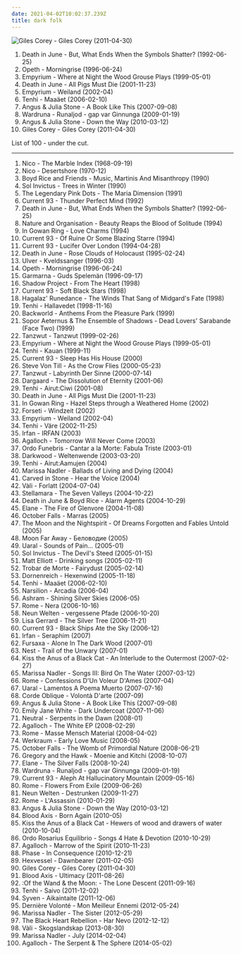 ```yaml
---
date: 2021-04-02T10:02:37.239Z
title: dark folk
---
```

![Giles Corey - Giles Corey (2011-04-30)](http://coverartarchive.org/release/945d7382-e187-454c-bbf9-09abe4404772/4804497131-500.jpg "Giles Corey - Giles Corey (2011-04-30)")
<ol class="albums">
<li data-cover="http://coverartarchive.org/release/01644ef1-8e69-3ada-aec3-d5ab9054eb55/28801957432-500.jpg" data-tags="neofolk" role="button">Death in June - But, What Ends When the Symbols Shatter? (1992-06-25)</li>
<li data-cover="https://via.placeholder.com/150" data-tags="progressive death metal, progressive metal" role="button">Opeth - Morningrise (1996-06-24)</li>
<li data-cover="http://coverartarchive.org/release/c6918bbe-4343-4235-a8c5-ca6a79cf60ac/1009676795-500.jpg" data-tags="folk, acoustic, neofolk" role="button">Empyrium - Where at Night the Wood Grouse Plays (1999-05-01)</li>
<li data-cover="http://coverartarchive.org/release/21fc81a5-dd05-459c-b528-f25a1044d395/16084072468-500.jpg" data-tags="noise, experimental" role="button">Death in June - All Pigs Must Die (2001-11-23)</li>
<li data-cover="http://coverartarchive.org/release/370bd996-a648-4b02-ad41-083df8a208cb/12560286434-500.jpg" data-tags="neofolk, folk, dark folk" role="button">Empyrium - Weiland (2002-04)</li>
<li data-cover="http://coverartarchive.org/release/c084ab51-54b2-41a5-8fb6-106c62773192/3426121317-500.jpg" data-tags="folk, dark folk" role="button">Tenhi - Maaäet (2006-02-10)</li>
<li data-cover="http://coverartarchive.org/release/43ff3450-f35f-40ad-986b-01703287dc6d/2638757408-500.jpg" data-tags="folk, 2007, acoustic, indie folk" role="button">Angus & Julia Stone - A Book Like This (2007-09-08)</li>
<li data-cover="http://coverartarchive.org/release/11b2eb6b-6ecb-4cfc-b814-8ebc80dccd88/9907441763-500.jpg" data-tags="folk, dark folk, neofolk, 2009" role="button">Wardruna - Runaljod - gap var Ginnunga (2009-01-19)</li>
<li data-cover="https://img.discogs.com/GZQaNa4YwaSDdDoPzZJ7mhWpI_I=/fit-in/600x537/filters:strip_icc():format(jpeg):mode_rgb():quality(90)/discogs-images/R-8174467-1456538834-6332.jpeg.jpg" data-tags="2010" role="button">Angus & Julia Stone - Down the Way (2010-03-12)</li>
<li data-cover="http://coverartarchive.org/release/945d7382-e187-454c-bbf9-09abe4404772/4804497131-500.jpg" data-tags="dark folk, slowcore, 2011" role="button">Giles Corey - Giles Corey (2011-04-30)</li>
</ol>
List of 100 - under the cut.
<!-- more -->

_________________

<ol class="albums">
<li data-cover="https://via.placeholder.com/150" data-tags="experimental, 1968, avant-garde, avant-folk" role="button">
Nico - The Marble Index (1968-09-19)
</li>
<li data-cover="https://img.discogs.com/PIUyGoXmgaDsHQb3eSLKgxDqVjY=/fit-in/600x593/filters:strip_icc():format(jpeg):mode_rgb():quality(90)/discogs-images/R-446106-1401542136-5263.jpeg.jpg" data-tags="1970" role="button">
Nico - Desertshore (1970-12)
</li>
<li data-cover="https://img.discogs.com/k7F2p3zdIKqiexIXJjSdmG2YLgs=/fit-in/588x521/filters:strip_icc():format(jpeg):mode_rgb():quality(90)/discogs-images/R-316971-1280442253.jpeg.jpg" data-tags="neofolk, dark folk" role="button">
Boyd Rice and Friends - Music, Martinis And Misanthropy (1990)
</li>
<li data-cover="http://coverartarchive.org/release/db70834c-c1ac-4500-8e15-f9199bb4afeb/14488070941-500.jpg" data-tags="neofolk" role="button">
Sol Invictus - Trees in Winter (1990)
</li>
<li data-cover="http://coverartarchive.org/release/207716a1-0b09-3067-8867-a4ddb2a4ee86/5833103798-500.jpg" data-tags="experimental, industrial, apocalyptic folk, psychedelic rock" role="button">
The Legendary Pink Dots - The Maria Dimension (1991)
</li>
<li data-cover="http://coverartarchive.org/release/1b5e3859-a7b4-4782-82e9-f0471f8f461e/14996550732-500.jpg" data-tags="neofolk, apocalyptic folk" role="button">
Current 93 - Thunder Perfect Mind (1992)
</li>
<li data-cover="http://coverartarchive.org/release/01644ef1-8e69-3ada-aec3-d5ab9054eb55/28801957432-500.jpg" data-tags="neofolk" role="button">
Death in June - But, What Ends When the Symbols Shatter? (1992-06-25)
</li>
<li data-cover="http://coverartarchive.org/release/83ceca16-4978-40ff-8403-01a2459e5ada/11674104907-500.jpg" data-tags="neofolk, apocalyptic folk, dark folk" role="button">
Nature and Organisation - Beauty Reaps the Blood of Solitude (1994)
</li>
<li data-cover="https://img.discogs.com/6zIIjkaBss-9X6VtwLjf7VeBWoI=/fit-in/590x531/filters:strip_icc():format(jpeg):mode_rgb():quality(90)/discogs-images/R-986416-1181284371.jpeg.jpg" data-tags="neofolk, dark folk" role="button">
In Gowan Ring - Love Charms (1994)
</li>
<li data-cover="http://coverartarchive.org/release/71119a18-2752-3562-a073-07de27a9709a/3668940581-500.jpg" data-tags="1994, neofolk, dark folk, apocalyptic folk" role="button">
Current 93 - Of Ruine Or Some Blazing Starre (1994)
</li>
<li data-cover="https://img.discogs.com/ogLmmoC6o15ElTV20tgOPrJnJmQ=/fit-in/590x600/filters:strip_icc():format(jpeg):mode_rgb():quality(90)/discogs-images/R-872305-1167759231.jpeg.jpg" data-tags="1994, neofolk, world serpent, soundtrack to the apocalypse" role="button">
Current 93 - Lucifer Over London (1994-04-28)
</li>
<li data-cover="http://coverartarchive.org/release/3c46e60d-4448-32a2-a407-916ef35d61db/16083861520-500.jpg" data-tags="neofolk" role="button">
Death in June - Rose Clouds of Holocaust (1995-02-24)
</li>
<li data-cover="http://coverartarchive.org/release/cd7a8fc4-9ef2-4f9f-b47f-2d6c3ac421ea/25356747530-500.jpg" data-tags="folk" role="button">
Ulver - Kveldssanger (1996-03)
</li>
<li data-cover="https://via.placeholder.com/150" data-tags="progressive death metal, progressive metal" role="button">
Opeth - Morningrise (1996-06-24)
</li>
<li data-cover="https://img.discogs.com/Uid9iWlf6Ld_DM3CPheHXZ-ohbg=/fit-in/600x607/filters:strip_icc():format(jpeg):mode_rgb():quality(90)/discogs-images/R-2475406-1427529197-1851.jpeg.jpg" data-tags="folk" role="button">
Garmarna - Guds Spelemän (1996-09-17)
</li>
<li data-cover="http://coverartarchive.org/release/50ead46a-ce80-43fb-8817-5cdbc3982e3b/15566159178-500.jpg" data-tags="gothic, gothic rock, rozz williams" role="button">
Shadow Project - From The Heart (1998)
</li>
<li data-cover="http://coverartarchive.org/release/ce037097-b68d-4bbb-8d17-476fc82ebde3/3613013207-500.jpg" data-tags="piano, melancholic" role="button">
Current 93 - Soft Black Stars (1998)
</li>
<li data-cover="http://coverartarchive.org/release/a4cb04da-80b6-4dc7-b837-b13e328379f3/14494577190-500.jpg" data-tags="neofolk" role="button">
Hagalaz' Runedance - The Winds That Sang of Midgard's Fate (1998)
</li>
<li data-cover="http://coverartarchive.org/release/46b8dd1d-8a9f-4389-96d2-5c5591ef3dc4/18174978441-500.jpg" data-tags="folk, dark folk, hiver" role="button">
Tenhi - Hallavedet (1998-11-16)
</li>
<li data-cover="http://coverartarchive.org/release/f9869932-779b-4474-b877-2315fc74c6a7/8806552856-500.jpg" data-tags="neofolk, dark folk, apocalyptic folk, world serpent" role="button">
Backworld - Anthems From the Pleasure Park (1999)
</li>
<li data-cover="http://coverartarchive.org/release/cde5e66a-d7d2-4187-b389-6fa14a279910/17251378984-500.jpg" data-tags="gothic, darkwave" role="button">
Sopor Aeternus & The Ensemble of Shadows - Dead Lovers' Sarabande (Face Two) (1999)
</li>
<li data-cover="http://coverartarchive.org/release/7bda0240-f1d4-4c5c-b50d-a46fe30af5d7/12568057157-500.jpg" data-tags="german, tanzwut-tanzwut, metal, mittelalter-mix" role="button">
Tanzwut - Tanzwut (1999-02-26)
</li>
<li data-cover="http://coverartarchive.org/release/c6918bbe-4343-4235-a8c5-ca6a79cf60ac/1009676795-500.jpg" data-tags="folk, acoustic, neofolk" role="button">
Empyrium - Where at Night the Wood Grouse Plays (1999-05-01)
</li>
<li data-cover="https://img.discogs.com/o0B1S9nEWRs5utbd44DpfDTTiEw=/fit-in/600x600/filters:strip_icc():format(jpeg):mode_rgb():quality(90)/discogs-images/R-9711267-1485158428-9823.jpeg.jpg" data-tags="neofolk, folk" role="button">
Tenhi - Kauan (1999-11)
</li>
<li data-cover="http://coverartarchive.org/release/c5e4351e-fafd-3066-81a3-71e1cffd2133/3617687903-500.jpg" data-tags="neofolk, apocalyptic folk" role="button">
Current 93 - Sleep Has His House (2000)
</li>
<li data-cover="https://img.discogs.com/Oi3ABo3tiD85_UEjWrEV4_yXwGA=/fit-in/600x600/filters:strip_icc():format(jpeg):mode_rgb():quality(90)/discogs-images/R-15770006-1597476973-8178.png.jpg" data-tags="singer-songwriter, avantgarde, melancholic" role="button">
Steve Von Till - As the Crow Flies (2000-05-23)
</li>
<li data-cover="http://coverartarchive.org/release/bdf8d600-0893-4fe5-ba70-7065281e818d/17379814232-500.jpg" data-tags="tanzwut" role="button">
Tanzwut - Labyrinth Der Sinne (2000-07-14)
</li>
<li data-cover="http://coverartarchive.org/release/fa4868f0-1f2f-4bdc-9cc3-61b107642db3/27796142340-500.jpg" data-tags="dark ambient, darkwave" role="button">
Dargaard - The Dissolution of Eternity (2001-06)
</li>
<li data-cover="https://img.discogs.com/o0B1S9nEWRs5utbd44DpfDTTiEw=/fit-in/600x600/filters:strip_icc():format(jpeg):mode_rgb():quality(90)/discogs-images/R-9711267-1485158428-9823.jpeg.jpg" data-tags="dark folk, 00s" role="button">
Tenhi - Airut:Ciwi (2001-08)
</li>
<li data-cover="http://coverartarchive.org/release/21fc81a5-dd05-459c-b528-f25a1044d395/16084072468-500.jpg" data-tags="noise, experimental" role="button">
Death in June - All Pigs Must Die (2001-11-23)
</li>
<li data-cover="http://coverartarchive.org/release/966b9b3e-cd34-4f2d-ad4c-f2f371bb0e5d/28482190012-500.jpg" data-tags="medieval, folk, neofolk" role="button">
In Gowan Ring - Hazel Steps through a Weathered Home (2002)
</li>
<li data-cover="https://img.discogs.com/JlxQC6aH-FDxs9fSB_lz29sjDec=/fit-in/500x507/filters:strip_icc():format(jpeg):mode_rgb():quality(90)/discogs-images/R-925729-1177435553.jpeg.jpg" data-tags="neofolk" role="button">
Forseti - Windzeit (2002)
</li>
<li data-cover="http://coverartarchive.org/release/370bd996-a648-4b02-ad41-083df8a208cb/12560286434-500.jpg" data-tags="neofolk, folk, dark folk" role="button">
Empyrium - Weiland (2002-04)
</li>
<li data-cover="https://img.discogs.com/o0B1S9nEWRs5utbd44DpfDTTiEw=/fit-in/600x600/filters:strip_icc():format(jpeg):mode_rgb():quality(90)/discogs-images/R-9711267-1485158428-9823.jpeg.jpg" data-tags="folk" role="button">
Tenhi - Väre (2002-11-25)
</li>
<li data-cover="http://coverartarchive.org/release/2dec60d0-00a4-4ffd-ae4b-69e86f0601dc/2788181181-500.jpg" data-tags="fantasy, ethereal, darkwave, world fusion, female vocalists" role="button">
Irfan - IRFAN (2003)
</li>
<li data-cover="http://coverartarchive.org/release/7aeb5277-5955-41da-8a0c-9951cf2d2c8a/1122752211-500.jpg" data-tags="folk" role="button">
Agalloch - Tomorrow Will Never Come (2003)
</li>
<li data-cover="https://img.discogs.com/Fe6xErQ5wnb8pPGXa_6WO5ZHRbE=/fit-in/594x600/filters:strip_icc():format(jpeg):mode_rgb():quality(90)/discogs-images/R-801471-1382200401-4568.jpeg.jpg" data-tags="dark folk, neoclassical darkwave, neoclassical, neomedieval" role="button">
Ordo Funebris - Cantar a la Morte: Fabula Triste (2003-01)
</li>
<li data-cover="http://coverartarchive.org/release/23893c69-35ae-47eb-b9ed-d7378ff885fa/14841082382-500.jpg" data-tags="dark folk" role="button">
Darkwood - Weltenwende (2003-03-20)
</li>
<li data-cover="http://coverartarchive.org/release/b2ea53b8-6930-4d45-9503-4482007d7cf1/3426093623-500.jpg" data-tags="2004" role="button">
Tenhi - Airut:Aamujen (2004)
</li>
<li data-cover="http://coverartarchive.org/release/bc2e6f32-2f93-41e7-8930-6485122e7052/3020431710-500.jpg" data-tags="folk" role="button">
Marissa Nadler - Ballads of Living and Dying (2004)
</li>
<li data-cover="http://coverartarchive.org/release/5c6f9b00-d6f1-48f1-913f-e331cca58e79/25743960778-500.jpg" data-tags="folk, acoustic, neofolk, dark folk" role="button">
Carved in Stone - Hear the Voice (2004)
</li>
<li data-cover="https://img.discogs.com/yUrJBAQdzx7Mtfpee5JFQczssTE=/fit-in/600x589/filters:strip_icc():format(jpeg):mode_rgb():quality(90)/discogs-images/R-13516009-1555682979-5576.png.jpg" data-tags="neofolk" role="button">
Vàli - Forlatt (2004-07-04)
</li>
<li data-cover="https://img.discogs.com/eCtGSmBsPQiGMeqcERCle4m4keU=/fit-in/600x589/filters:strip_icc():format(jpeg):mode_rgb():quality(90)/discogs-images/R-2029607-1326710875.jpeg.jpg" data-tags="etheral" role="button">
Stellamara - The Seven Valleys (2004-10-22)
</li>
<li data-cover="http://coverartarchive.org/release/eef84711-da0a-41b4-b2e9-a6e5fae95155/21078918413-500.jpg" data-tags="neofolk" role="button">
Death in June & Boyd Rice - Alarm Agents (2004-10-29)
</li>
<li data-cover="https://img.discogs.com/h755aup4vPrO0tBSWmYsUPI5sLs=/fit-in/400x400/filters:strip_icc():format(jpeg):mode_rgb():quality(90)/discogs-images/R-737225-1153573735.jpeg.jpg" data-tags="ethereal, medieval" role="button">
Elane - The Fire of Glenvore (2004-11-08)
</li>
<li data-cover="https://img.discogs.com/TXrIC2Hyo6mEpKJH6M6Jg40QQmQ=/fit-in/280x280/filters:strip_icc():format(jpeg):mode_rgb():quality(90)/discogs-images/R-2176446-1268130465.jpeg.jpg" data-tags="folk" role="button">
October Falls - Marras (2005)
</li>
<li data-cover="http://coverartarchive.org/release/ef88e819-cdf2-43e7-9b06-591d9b2ea64a/3003107829-500.jpg" data-tags="medieval" role="button">
The Moon and the Nightspirit - Of Dreams Forgotten and Fables Untold (2005)
</li>
<li data-cover="https://img.discogs.com/Xz2F3hJV1GXk9XlcykENIjejuhc=/fit-in/600x600/filters:strip_icc():format(jpeg):mode_rgb():quality(90)/discogs-images/R-13967827-1565114898-3972.jpeg.jpg" data-tags="dark folk" role="button">
Moon Far Away - Беловодие (2005)
</li>
<li data-cover="http://coverartarchive.org/release/59f014e1-98ab-4713-b474-4ec58fea6e03/1086086381-500.jpg" data-tags="dark folk" role="button">
Uaral - Sounds of Pain... (2005-01)
</li>
<li data-cover="https://img.discogs.com/zVl84rbhqZBz2tLPaj6hGHrnS-c=/fit-in/600x614/filters:strip_icc():format(jpeg):mode_rgb():quality(90)/discogs-images/R-11723837-1521813872-2849.png.jpg" data-tags="neofolk, dark folk, apocalyptic folk" role="button">
Sol Invictus - The Devil's Steed (2005-01-15)
</li>
<li data-cover="http://coverartarchive.org/release/88c9b590-0731-45e8-af4f-32c68e777b91/17569572923-500.jpg" data-tags="folk, 2005" role="button">
Matt Elliott - Drinking songs (2005-02-11)
</li>
<li data-cover="https://img.discogs.com/aR-NBf345D0EAAF4K5Dq4OB4w9o=/fit-in/600x534/filters:strip_icc():format(jpeg):mode_rgb():quality(90)/discogs-images/R-801483-1200479401.jpeg.jpg" data-tags="ethereal, fantasy, neofolk" role="button">
Trobar de Morte - Fairydust (2005-02-14)
</li>
<li data-cover="https://img.discogs.com/F0HVUh_1f0T-RbSDYCNyWMjGiz0=/fit-in/273x300/filters:strip_icc():format(jpeg):mode_rgb():quality(90)/discogs-images/R-1938906-1253740479.jpeg.jpg" data-tags="black metal, acoustic" role="button">
Dornenreich - Hexenwind (2005-11-18)
</li>
<li data-cover="http://coverartarchive.org/release/c084ab51-54b2-41a5-8fb6-106c62773192/3426121317-500.jpg" data-tags="folk, dark folk" role="button">
Tenhi - Maaäet (2006-02-10)
</li>
<li data-cover="https://img.discogs.com/p7NoU8uHMBWzqDzEVFc434UGxD4=/fit-in/600x536/filters:strip_icc():format(jpeg):mode_rgb():quality(90)/discogs-images/R-1289285-1207333830.jpeg.jpg" data-tags="ethereal, darkwave, neofolk" role="button">
Narsilion - Arcadia (2006-04)
</li>
<li data-cover="http://coverartarchive.org/release/f3f6d58c-ef31-4f45-8ad2-33f1947290fe/2026078238-500.jpg" data-tags="melancholic, neoclassical" role="button">
Ashram - Shining Silver Skies (2006-05)
</li>
<li data-cover="http://coverartarchive.org/release/3c058ac6-7b93-4996-af7d-6ba2b2afb6df/18075146308-500.jpg" data-tags="neofolk" role="button">
Rome - Nera (2006-10-16)
</li>
<li data-cover="http://coverartarchive.org/release/2e31f4ff-d70f-44f2-a213-454229b6f8e0/26471075091-500.jpg" data-tags="neofolk, folk" role="button">
Neun Welten - vergessene Pfade (2006-10-20)
</li>
<li data-cover="http://coverartarchive.org/release/35fbd275-fdc3-4450-9b34-e05c5d93bef0/7597192789-500.jpg" data-tags="ambient, female vocalists, new age" role="button">
Lisa Gerrard - The Silver Tree (2006-11-21)
</li>
<li data-cover="http://coverartarchive.org/release/4c879591-517a-4e93-93f9-f2a478aeca0d/3646865582-500.jpg" data-tags="dark folk, apocalyptic folk" role="button">
Current 93 - Black Ships Ate the Sky (2006-12)
</li>
<li data-cover="http://coverartarchive.org/release/ac9ff732-814f-4c91-87eb-acc311c80c7d/2044549867-500.jpg" data-tags="ethereal, female vocalists" role="button">
Irfan - Seraphim (2007)
</li>
<li data-cover="http://coverartarchive.org/release/73295f07-5e1d-4923-9821-05e4aed55838/27574041654-500.jpg" data-tags="folk, ambient, experimental, psychedelic, avant-garde, psychedelic folk, dark folk, dark acoustic, interesting, american primitive, art pop, avant-folk, experimental folk, drone folk, list, radio bav, atmospheric folk, un, gammarec, fursaxa, nancykitten all-time favourite albums" role="button">
Fursaxa - Alone In The Dark Wood (2007-01)
</li>
<li data-cover="http://coverartarchive.org/release/ae23e3f2-2b7b-4680-aa1e-b2c78fc18d00/3104771405-500.jpg" data-tags="ambient" role="button">
Nest - Trail of the Unwary (2007-01)
</li>
<li data-cover="http://coverartarchive.org/release/ee1226f9-74a1-42c6-bf22-26be859de1fc/6043097976-500.jpg" data-tags="neofolk, dark folk" role="button">
Kiss the Anus of a Black Cat - An Interlude to the Outermost (2007-02-27)
</li>
<li data-cover="http://coverartarchive.org/release/6612f329-7d59-4578-8128-c2a2ec86565c/8703131155-500.jpg" data-tags="folk" role="button">
Marissa Nadler - Songs III: Bird On The Water (2007-03-12)
</li>
<li data-cover="http://coverartarchive.org/release/20209780-beb1-45fe-b4b6-bfa6c8bd769e/2114457914-500.jpg" data-tags="neofolk, martial industrial" role="button">
Rome - Confessions D'Un Voleur D'Ames (2007-04)
</li>
<li data-cover="http://coverartarchive.org/release/f1fdac49-ff49-4469-83ee-1f7ed12bdb7e/1086102767-500.jpg" data-tags="doom metal" role="button">
Uaral - Lamentos A Poema Muerto (2007-07-16)
</li>
<li data-cover="http://coverartarchive.org/release/8d22919d-84fd-49b1-a1a3-d76286ebd0c4/2234281903-500.jpg" data-tags="neofolk, dark folk, folk, ethereal" role="button">
Corde Oblique - Volontà D'arte (2007-09)
</li>
<li data-cover="http://coverartarchive.org/release/43ff3450-f35f-40ad-986b-01703287dc6d/2638757408-500.jpg" data-tags="folk, 2007, acoustic, indie folk" role="button">
Angus & Julia Stone - A Book Like This (2007-09-08)
</li>
<li data-cover="http://coverartarchive.org/release/2dc3b27d-aa35-47d6-847d-18a25821bbc1/10182347842-500.jpg" data-tags="singer-songwriter, indie, acoustic, indie folk" role="button">
Emily Jane White - Dark Undercoat (2007-11-06)
</li>
<li data-cover="http://coverartarchive.org/release/363de362-e921-43ce-9679-3d9ae0f62314/11811299837-500.jpg" data-tags="dark folk" role="button">
Neutral - Serpents in the Dawn (2008-01)
</li>
<li data-cover="http://coverartarchive.org/release/ea4a5386-438d-4b1c-9c88-ef99e88944b1/21895396089-500.jpg" data-tags="neofolk" role="button">
Agalloch - The White EP (2008-02-29)
</li>
<li data-cover="http://coverartarchive.org/release/3dbd7f00-e950-4229-9622-bb7c4081e505/2114489033-500.jpg" data-tags="neofolk" role="button">
Rome - Masse Mensch Material (2008-04-02)
</li>
<li data-cover="https://img.discogs.com/wK5U55_fkne69T4YJ4Elj4T5CUw=/fit-in/600x587/filters:strip_icc():format(jpeg):mode_rgb():quality(90)/discogs-images/R-1406038-1600617966-7837.jpeg.jpg" data-tags="2008, folk noir, dark folk, neoclassical, apocalyptic folk, martial neofolk, je devrais avoir mon enfer de la caresse, ahnstern, je dirai quelque jour vos naissances latentes, nox-aeternus" role="button">
Werkraum - Early Love Music (2008-05)
</li>
<li data-cover="https://img.discogs.com/iMaKrAci7vj053GoS-x6AkokLGE=/fit-in/225x225/filters:strip_icc():format(jpeg):mode_rgb():quality(90)/discogs-images/R-4882917-1378388365-4556.jpeg.jpg" data-tags="dark folk" role="button">
October Falls - The Womb of Primordial Nature (2008-06-21)
</li>
<li data-cover="https://img.discogs.com/HCDAv8SH1vInO1LxcmPYw1fzQU0=/fit-in/600x598/filters:strip_icc():format(jpeg):mode_rgb():quality(90)/discogs-images/R-2708683-1507291205-3796.jpeg.jpg" data-tags="indie, folk" role="button">
Gregory and the Hawk - Moenie and Kitchi (2008-10-07)
</li>
<li data-cover="http://coverartarchive.org/release/1b7e0d89-ceff-444a-9963-34fac90ba3b5/16422860334-500.jpg" data-tags="ethereal, folk, darkwave, dark folk" role="button">
Elane - The Silver Falls (2008-10-24)
</li>
<li data-cover="http://coverartarchive.org/release/11b2eb6b-6ecb-4cfc-b814-8ebc80dccd88/9907441763-500.jpg" data-tags="folk, dark folk, neofolk, 2009" role="button">
Wardruna - Runaljod - gap var Ginnunga (2009-01-19)
</li>
<li data-cover="http://coverartarchive.org/release/fa6c5ad8-9c11-4d5f-a5cd-05b2b36dfadc/3635860075-500.jpg" data-tags="2009, psychedelic rock" role="button">
Current 93 - Aleph At Hallucinatory Mountain (2009-05-16)
</li>
<li data-cover="http://coverartarchive.org/release/37ee2649-7dfb-45ad-87b3-ca77ba66d87d/17650563376-500.jpg" data-tags="neofolk" role="button">
Rome - Flowers From Exile (2009-06-26)
</li>
<li data-cover="http://coverartarchive.org/release/b037ecc8-45fa-43c1-bf9a-30c4934b3aed/3104789300-500.jpg" data-tags="neofolk, neo folk" role="button">
Neun Welten - Destrunken (2009-11-27)
</li>
<li data-cover="http://coverartarchive.org/release/cd87c753-a934-414b-9da3-b383c3304c26/1802701475-500.jpg" data-tags="dark folk" role="button">
Rome - L'Assassin (2010-01-29)
</li>
<li data-cover="https://img.discogs.com/GZQaNa4YwaSDdDoPzZJ7mhWpI_I=/fit-in/600x537/filters:strip_icc():format(jpeg):mode_rgb():quality(90)/discogs-images/R-8174467-1456538834-6332.jpeg.jpg" data-tags="2010" role="button">
Angus & Julia Stone - Down the Way (2010-03-12)
</li>
<li data-cover="https://img.discogs.com/IVnNV2ChN-VuiiFjVijr4bFY0r8=/fit-in/582x585/filters:strip_icc():format(jpeg):mode_rgb():quality(90)/discogs-images/R-4683800-1372175780-2537.jpeg.jpg" data-tags="2010, industrial, neofolk, dark folk, apocalyptic folk" role="button">
Blood Axis - Born Again (2010-05)
</li>
<li data-cover="http://coverartarchive.org/release/71727f18-c683-4440-8ee5-0a623b5ad7fb/3109305787-500.jpg" data-tags="2010, psychedelic folk, psychedelic neofolk" role="button">
Kiss the Anus of a Black Cat - Hewers of wood and drawers of water (2010-10-04)
</li>
<li data-cover="https://img.discogs.com/WHl5pkNwsJObKrpsAUbeA7RNv5o=/fit-in/600x595/filters:strip_icc():format(jpeg):mode_rgb():quality(90)/discogs-images/R-1683872-1238740912.jpeg.jpg" data-tags="2010, dark folk, apocalyptic folk, out of line" role="button">
Ordo Rosarius Equilibrio - Songs 4 Hate & Devotion (2010-10-29)
</li>
<li data-cover="http://coverartarchive.org/release/4bf41913-8e1a-37ef-97df-b5ee6e959db1/19071349987-500.jpg" data-tags="2010, black metal, atmospheric black metal, folk metal" role="button">
Agalloch - Marrow of the Spirit (2010-11-23)
</li>
<li data-cover="http://coverartarchive.org/release/29c108d3-2d05-4637-8dad-e67025ee452a/1484876997-500.jpg" data-tags="rock, alternative rock, indie rock, progressive rock, post punk, sludge, art rock, psych, space rock, spiritual, garage rock, post rock, psychedelic rock, greek, prog rock, glam punk, dark wave, neo-psychedelia, acid rock, psych-rock, moroccan roll, phase, spiritual rock, greek psych, insight out, post-rock, post-punk, greek rock, post grunge, death n roll, space psych, neo-psych, goth n roll, psych punk, psychedelic progressive rock, psychedelic glam punk, psych prog rock, grunge, experimental, psychedelia, folk rock, trippy, exotic, traditional, electro rock, post-metal, mystic, neo-psychedelic, post metal, eastern, psych folk, dark folk, post-hardcore, alt rock, punk n roll, gothabilly, post hardcore, psych-folk, post-industrial, folk psych, prog psych, psychedelic space rock, garage psych, psych prog, post-grudge, greek psychedelic rock, greek psychedelia, greek-psych" role="button">
Phase - In Consequence (2010-12-21)
</li>
<li data-cover="http://coverartarchive.org/release/7a1e4735-6f30-4d71-8702-4399f7bec4b3/5913448914-500.jpg" data-tags="2011, psychedelic folk, dark folk" role="button">
Hexvessel - Dawnbearer (2011-02-05)
</li>
<li data-cover="http://coverartarchive.org/release/945d7382-e187-454c-bbf9-09abe4404772/4804497131-500.jpg" data-tags="dark folk, slowcore, 2011" role="button">
Giles Corey - Giles Corey (2011-04-30)
</li>
<li data-cover="http://coverartarchive.org/release/7d744184-34a0-415a-b89e-6f8c7ed2d305/11633838088-500.jpg" data-tags="industrial, folk noir, neofolk, dark folk, martial industrial, neoclassical, apocalyptic folk, martial neofolk, je dirai quelque jour vos naissances latentes, nox-aeternus" role="button">
Blood Axis - Ultimacy (2011-08-26)
</li>
<li data-cover="http://coverartarchive.org/release/185b1da0-5c07-4892-bb20-fee4642650c6/9259617885-500.jpg" data-tags="neofolk, dark folk" role="button">
:Of the Wand & the Moon: - The Lone Descent (2011-09-16)
</li>
<li data-cover="http://coverartarchive.org/release/c5fd2283-0462-49d8-948d-6de4015ee364/2872111551-500.jpg" data-tags="2011" role="button">
Tenhi - Saivo (2011-12-02)
</li>
<li data-cover="http://coverartarchive.org/release/0d815606-6d6b-4bab-a610-5adea767a80c/2722326802-500.jpg" data-tags="dark folk, tribal ambient" role="button">
Syven - Aikaintaite (2011-12-06)
</li>
<li data-cover="http://coverartarchive.org/release/749b013d-fd81-4ca1-9acd-4c5de34ba331/5904656404-500.jpg" data-tags="212, 2012, industrial, folk noir, neofolk, dark folk, martial industrial, neoclassical, apocalyptic folk, music i tried but didnt like, martial neofolk, je dirai quelque jour vos naissances latentes, nox-aeternus, eurasian artists european association" role="button">
Dernière Volonté - Mon Meilleur Ennemi (2012-05-24)
</li>
<li data-cover="https://img.discogs.com/w-QwkVoOVqQ-nP4K9PV1IQXkT0o=/fit-in/300x300/filters:strip_icc():format(jpeg):mode_rgb():quality(90)/discogs-images/R-2056673-1261331298.jpeg.jpg" data-tags="2012, folk, singer-songwriter, dream folk" role="button">
Marissa Nadler - The Sister (2012-05-29)
</li>
<li data-cover="https://img.discogs.com/jJG2n8ADa_sC-NQDSGVB9fhWBFk=/fit-in/600x840/filters:strip_icc():format(jpeg):mode_rgb():quality(90)/discogs-images/R-2907268-1306688848.jpeg.jpg" data-tags="post-rock, post-hardcore" role="button">
The Black Heart Rebellion - Har Nevo (2012-12-12)
</li>
<li data-cover="http://coverartarchive.org/release/3340c511-8744-41e4-a5e6-630699ea5ccd/16485301148-500.jpg" data-tags="acoustic" role="button">
Vàli - Skogslandskap (2013-08-30)
</li>
<li data-cover="http://coverartarchive.org/release/1c10ba34-278b-48fc-9ab6-0c2a74340383/6567257508-500.jpg" data-tags="2014" role="button">
Marissa Nadler - July (2014-02-04)
</li>
<li data-cover="http://coverartarchive.org/release/cfc5fd4a-d781-4b0d-b987-4ffe86318150/7382794708-500.jpg" data-tags="2014, doom metal, folk metal" role="button">
Agalloch - The Serpent & The Sphere (2014-05-02)
</li>
</ol>